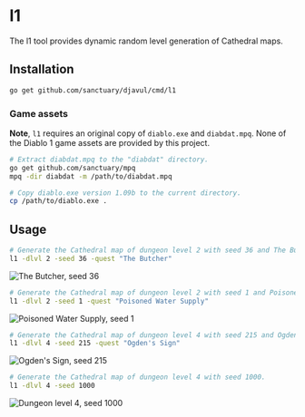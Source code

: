 # l1

The l1 tool provides dynamic random level generation of Cathedral maps.

## Installation

```bash
go get github.com/sanctuary/djavul/cmd/l1
```

### Game assets

**Note**, `l1` requires an original copy of `diablo.exe` and `diabdat.mpq`. None of the Diablo 1 game assets are provided by this project.

```bash
# Extract diabdat.mpq to the "diabdat" directory.
go get github.com/sanctuary/mpq
mpq -dir diabdat -m /path/to/diabdat.mpq

# Copy diablo.exe version 1.09b to the current directory.
cp /path/to/diablo.exe .
```

## Usage

```bash
# Generate the Cathedral map of dungeon level 2 with seed 36 and The Butcher quest active.
l1 -dlvl 2 -seed 36 -quest "The Butcher"
```

![The Butcher, seed 36](https://github.com/sanctuary/graphics/blob/master/l1/maps/the_butcher_seed_36.png?raw=true)

```bash
# Generate the Cathedral map of dungeon level 2 with seed 1 and Poisoned Water Supply quest active.
l1 -dlvl 2 -seed 1 -quest "Poisoned Water Supply"
```

![Poisoned Water Supply, seed 1](https://github.com/sanctuary/graphics/blob/master/l1/maps/poisoned_water_supply_seed_1.png?raw=true)

```bash
# Generate the Cathedral map of dungeon level 4 with seed 215 and Ogden's Sign quest active.
l1 -dlvl 4 -seed 215 -quest "Ogden's Sign"
```

![Ogden's Sign, seed 215](https://github.com/sanctuary/graphics/blob/master/l1/maps/ogdens_sign_seed_215.png?raw=true)

```bash
# Generate the Cathedral map of dungeon level 4 with seed 1000.
l1 -dlvl 4 -seed 1000
```

![Dungeon level 4, seed 1000](https://github.com/sanctuary/graphics/blob/master/l1/maps/dlvl_4_seed_1000.png)
